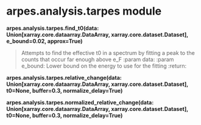 # arpes.analysis.tarpes module

**arpes.analysis.tarpes.find\_t0(data:
Union\[xarray.core.dataarray.DataArray, xarray.core.dataset.Dataset\],
e\_bound=0.02, approx=True)**

> Attempts to find the effective t0 in a spectrum by fitting a peak to
> the counts that occur far enough above e\_F :param data: :param
> e\_bound: Lower bound on the energy to use for the fitting :return:

**arpes.analysis.tarpes.relative\_change(data:
Union\[xarray.core.dataarray.DataArray, xarray.core.dataset.Dataset\],
t0=None, buffer=0.3, normalize\_delay=True)**

**arpes.analysis.tarpes.normalized\_relative\_change(data:
Union\[xarray.core.dataarray.DataArray, xarray.core.dataset.Dataset\],
t0=None, buffer=0.3, normalize\_delay=True)**
